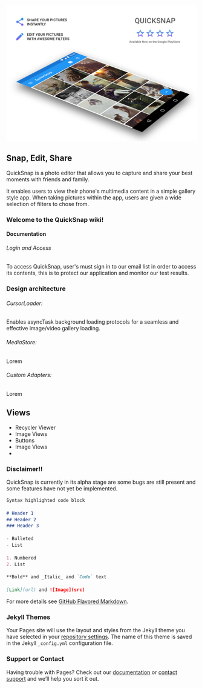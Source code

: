 ![promo](https://github.com/Ecko95/QuickSnap/blob/master/app/src/main/promo.png)
## Snap, Edit, Share

QuickSnap is a photo editor that allows you to capture and share your best moments with friends and family.

It enables users to view their phone's multimedia content in a simple gallery style app. When taking pictures within the app, users are given a wide selection of filters to chose from.

### Welcome to the QuickSnap wiki!
#### Documentation

###### Login and Access
To access QuickSnap, user's must sign in to our email list in order to access its contents, this is to protect our application and monitor our test results.

### Design architecture
###### CursorLoader:
Enables asyncTask background loading protocols for a seamless and effective image/video gallery loading.

###### MediaStore:
Lorem

###### Custom Adapters:
Lorem

## Views

* Recycler Viewer
* Image Views
* Buttons 
* Image Views
* 

### Disclaimer!!
QuickSnap is currently in its alpha stage are some bugs are still present and some features have not yet be implemented.

```markdown
Syntax highlighted code block

# Header 1
## Header 2
### Header 3

- Bulleted
- List

1. Numbered
2. List

**Bold** and _Italic_ and `Code` text

[Link](url) and ![Image](src)
```




For more details see [GitHub Flavored Markdown](https://guides.github.com/features/mastering-markdown/).

### Jekyll Themes

Your Pages site will use the layout and styles from the Jekyll theme you have selected in your [repository settings](https://github.com/Ecko95/ecko95.github.io/settings). The name of this theme is saved in the Jekyll `_config.yml` configuration file.

### Support or Contact

Having trouble with Pages? Check out our [documentation](https://help.github.com/categories/github-pages-basics/) or [contact support](https://github.com/contact) and we’ll help you sort it out.
